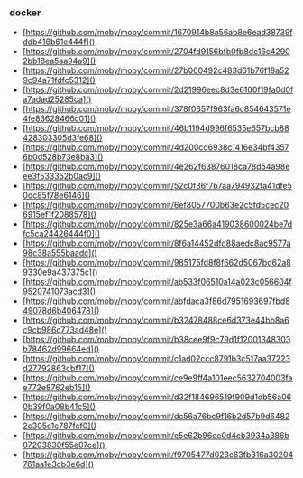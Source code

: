 ### docker

- [https://github.com/moby/moby/commit/1670914b8a56ab8e6ead38739fddb416b61e444f]()
- [https://github.com/moby/moby/commit/2704fd9156bfb0fb8dc16c42902bb18ea5aa94a9]()
- [https://github.com/moby/moby/commit/27b060492c483d61b76f18a529c94a71fdfc5312]()
- [https://github.com/moby/moby/commit/2d21996eec8d3e6100f19fa0d0fa7adad25285ca]()
- [https://github.com/moby/moby/commit/378f0657f963fa6c854643571e4fe83628466c01]()
- [https://github.com/moby/moby/commit/46b1194d996f6535e657bcb88428303305d3fe68]()
- [https://github.com/moby/moby/commit/4d200cd6938c1416e34bf43576b0d528b73e8ba3]()
- [https://github.com/moby/moby/commit/4e262f63876018ca78d54a98eee3f533352b0ac9]()
- [https://github.com/moby/moby/commit/52c0f36f7b7aa794932fa41dfe50dc85f78e6146]()
- [https://github.com/moby/moby/commit/6ef8057700b63e2c5fd5cec206915ef1f2088578]()
- [https://github.com/moby/moby/commit/825e3a66a419038600024be7dfc5ca24426444f0]()
- [https://github.com/moby/moby/commit/8f6a14452dfd88aedc8ac9577a98c38a555baadc]()
- [https://github.com/moby/moby/commit/985175fd8f8f662d5067bd62a89330e9a437375c]()
- [https://github.com/moby/moby/commit/ab533f06510a14a023c056604f9520741073acd3]()
- [https://github.com/moby/moby/commit/abfdaca3f86d7951693697fbd849078d6b406478]()
- [https://github.com/moby/moby/commit/b32478488ce6d373e44bb8a6c9cb986c773ad48e]()
- [https://github.com/moby/moby/commit/b38cee9f9c79d1f12001348303b78462d99664ed]()
- [https://github.com/moby/moby/commit/c1ad02ccc8791b3c517aa37223d27792863cbf17]()
- [https://github.com/moby/moby/commit/ce9e9ff4a101eec5632704003fae772e8762eb15]()
- [https://github.com/moby/moby/commit/d32f184696519f909d1db56a060b39f0a08b41c5]()
- [https://github.com/moby/moby/commit/dc56a76bc9f16b2d57b9d64822e305c1e787fcf0]()
- [https://github.com/moby/moby/commit/e5e62b96ce0d4eb3934a386b07203830f55e07ce]()
- [https://github.com/moby/moby/commit/f9705477d023c63fb316a30204761aa1e3cb3e6d]()
